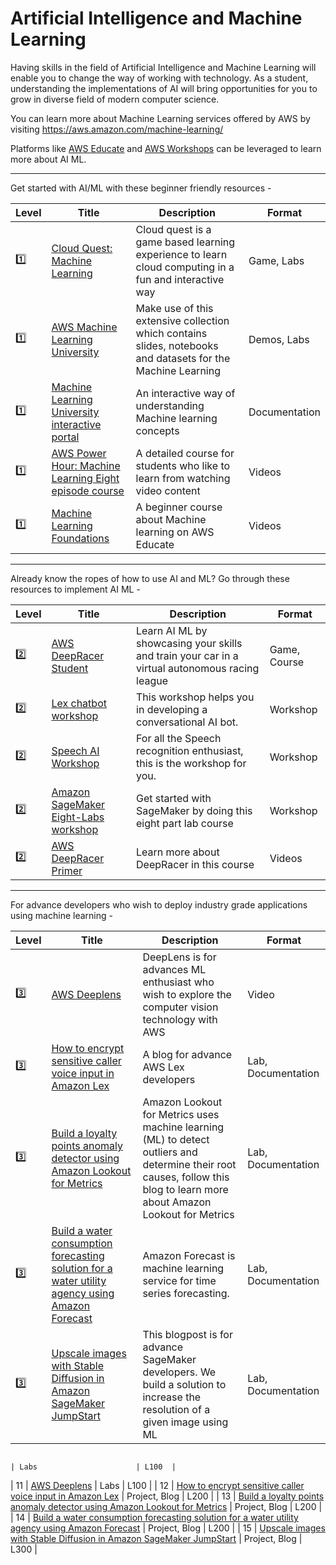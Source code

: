 # Artificial Intelligence and Machine Learning

Having skills in the field of Artificial Intelligence and Machine Learning will enable you to change the way of working with technology. As a student, understanding the implementations of AI will bring opportunities for you to grow in diverse field of modern computer science.

You can learn more about Machine Learning services offered by AWS by visiting https://aws.amazon.com/machine-learning/

Platforms like [AWS Educate](https://www.awseducate.com/) and [AWS Workshops](https://workshops.aws/) can be leveraged to learn more about AI ML. 

---

Get started with AI/ML with these beginner friendly resources - 

| Level | Title                                                                                                                                                                                                                                                                                                     | Description                                                                                                  | Format        |
|-------|-----------------------------------------------------------------------------------------------------------------------------------------------------------------------------------------------------------------------------------------------------------------------------------------------------------|--------------------------------------------------------------------------------------------------------------|---------------|
| :one: | [Cloud Quest: Machine Learning](https://explore.skillbuilder.aws/learn/course/11458/play/42651/play-cloud-quest-cloud-practitioner)                                                                                                                                                                       | Cloud quest is a game based learning experience to learn cloud computing in a fun and interactive way        | Game, Labs    |
| :one: | [AWS Machine Learning University](https://github.com/aws-samples/aws-machine-learning-university-accelerated-nlp/?trk=el_a134p000006gNt0AAE&trkCampaign=Machine_Learning_University_NLP_github&sc_channel=el&sc_campaign=Machine_Learning_University_Webpage_NLP_github_CTA&sc_outcome=Product_Marketing) | Make use of this extensive collection which contains slides, notebooks and datasets for the Machine Learning | Demos, Labs   |
| :one: | [Machine Learning University interactive portal](https://mlu-explain.github.io/)                                                                                                                                                                                                                          | An interactive way of understanding Machine learning concepts                                                | Documentation |
| :one: | [AWS Power Hour: Machine Learning Eight episode course](https://pages.awscloud.com/global-traincert-twitch-power-hour-machine-learning.html)                                                                                                                                                              | A detailed course for students who like to learn from watching video content                                 | Videos        |
| :one: | [Machine Learning Foundations](https://awseducate.instructure.com/courses/756)                                                                                                                                                                                                                            | A beginner course about Machine learning on AWS Educate                                                      | Videos        |

---

Already know the ropes of how to use AI and ML? Go through these resources to implement AI ML -

| Level | Title                                                                                                                                     | Description                                                                                    | Format       |
|-------|-------------------------------------------------------------------------------------------------------------------------------------------|------------------------------------------------------------------------------------------------|--------------|
| :two: | [AWS DeepRacer Student](https://aws.amazon.com/deepracer/student/)                                                                        | Learn AI ML by showcasing your skills and train your car in a virtual autonomous racing league | Game, Course |
| :two: | [Lex chatbot workshop](https://catalog.us-east-1.prod.workshops.aws/workshops/1340db0e-94bd-4014-93e9-dcc218b9d796/en-US)                 | This workshop helps you in developing a conversational AI bot.                                 | Workshop     |
| :two: | [Speech AI Workshop](https://catalog.us-east-1.prod.workshops.aws/workshops/acd49d39-dfcd-429a-83d6-d162b99b4c24/en-US)                   | For all the Speech recognition enthusiast, this is the workshop for you.                       | Workshop     |
| :two: | [Amazon SageMaker Eight-Labs workshop](https://catalog.us-east-1.prod.workshops.aws/workshops/80ba0ea5-7cf9-4b8c-9d3f-1cd988b6c071/en-US) | Get started with SageMaker by doing this eight part lab course                                 | Workshop     |
| :two: | [AWS DeepRacer Primer](https://awseducate.instructure.com/courses/750)                                                                    | Learn more about DeepRacer in this course                                                      | Videos       |

---

For advance developers who wish to deploy industry grade applications using machine learning - 

| Level   | Title                                                                                                                                                                                                                                             | Description                                                                                                                                                               | Format             |
|---------|---------------------------------------------------------------------------------------------------------------------------------------------------------------------------------------------------------------------------------------------------|---------------------------------------------------------------------------------------------------------------------------------------------------------------------------|--------------------|
| :three: | [AWS Deeplens](https://awseducate.instructure.com/courses/208)                                                                                                                                                                                    | DeepLens is for advances ML enthusiast who wish to explore the computer vision technology with AWS                                                                        | Video              |
| :three: | [How to encrypt sensitive caller voice input in Amazon Lex](https://aws.amazon.com/blogs/security/how-to-encrypt-sensitive-caller-authentication-voice-input-in-amazon-lex/)                                                                      | A blog for advance AWS Lex developers                                                                                                                                     | Lab, Documentation |
| :three: | [Build a loyalty points anomaly detector using Amazon Lookout for Metrics](https://aws.amazon.com/blogs/machine-learning/build-a-loyalty-points-anomaly-detector-using-amazon-lookout-for-metrics/)                                               | Amazon Lookout for Metrics uses machine learning (ML) to detect outliers and determine their root causes, follow this blog to learn more about Amazon Lookout for Metrics | Lab, Documentation |
| :three: | [Build a water consumption forecasting solution for a water utility agency using Amazon Forecast](https://aws.amazon.com/blogs/machine-learning/build-a-water-consumption-forecasting-solution-for-a-water-utility-agency-using-amazon-forecast/) | Amazon Forecast is machine learning service for time series forecasting.                                                                                                  | Lab, Documentation |
| :three: | [Upscale images with Stable Diffusion in Amazon SageMaker JumpStart](https://aws.amazon.com/blogs/machine-learning/upscale-images-with-stable-diffusion-in-amazon-sagemaker-jumpstart/)                                                           | This blogpost is for advance SageMaker developers. We build a solution to increase the resolution of a given image using ML                                               | Lab, Documentation |




                                                                                                                                                                                                                                 | Labs                      | L100  |
| 11     | [AWS Deeplens](https://awseducate.instructure.com/courses/208)                                                                                                                                                                                                                                            | Labs                      | L100  |
| 12     | [How to encrypt sensitive caller voice input in Amazon Lex](https://aws.amazon.com/blogs/security/how-to-encrypt-sensitive-caller-authentication-voice-input-in-amazon-lex/)                                                                                                                              | Project, Blog             | L200  |
| 13     | [Build a loyalty points anomaly detector using Amazon Lookout for Metrics](https://aws.amazon.com/blogs/machine-learning/build-a-loyalty-points-anomaly-detector-using-amazon-lookout-for-metrics/)                                                                                                       | Project, Blog             | L200  |
| 14     | [Build a water consumption forecasting solution for a water utility agency using Amazon Forecast](https://aws.amazon.com/blogs/machine-learning/build-a-water-consumption-forecasting-solution-for-a-water-utility-agency-using-amazon-forecast/)                                                         | Project, Blog             | L200  |
| 15     | [Upscale images with Stable Diffusion in Amazon SageMaker JumpStart](https://aws.amazon.com/blogs/machine-learning/upscale-images-with-stable-diffusion-in-amazon-sagemaker-jumpstart/)                                                                                                                   | Project, Blog             | L300  |




